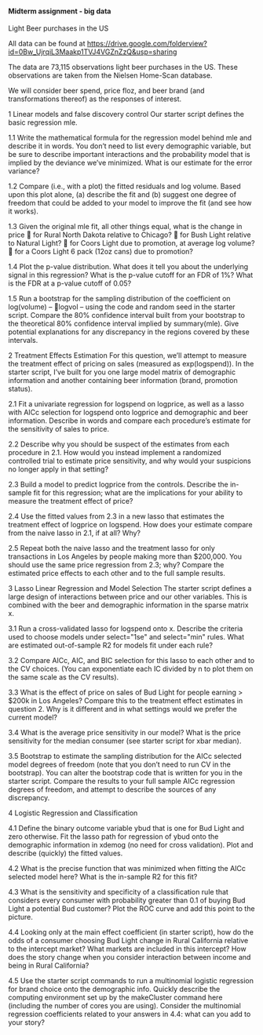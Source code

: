 #### Midterm assignment - big data ####

Light Beer purchases in the US

All data can be found at https://drive.google.com/folderview?id=0Bw_UjrqiL3Maakp1TVJ4VGZnZzQ&usp=sharing


The data are 73,115 observations light beer purchases in the US. These observations are taken
from the Nielsen Home-Scan database.

We will consider beer spend, price floz, and beer brand (and transformations thereof)
as the responses of interest.

1 Linear models and false discovery control
Our starter script defines the basic regression mle.

1.1
Write the mathematical formula for the regression model behind mle and describe it in words.
You don’t need to list every demographic variable, but be sure to describe important interactions
and the probability model that is implied by the deviance we’ve minimized. What is our estimate
for the error variance?

1.2
Compare (i.e., with a plot) the fitted residuals and log volume. Based upon this plot alone, (a)
describe the fit and (b) suggest one degree of freedom that could be added to your model to
improve the fit (and see how it works).

1.3
Given the original mle fit, all other things equal, what is the change in price
 for Rural North Dakota relative to Chicago?
 for Bush Light relative to Natural Light?
 for Coors Light due to promotion, at average log volume?
 for a Coors Light 6 pack (12oz cans) due to promotion?

1.4
Plot the p-value distribution. What does it tell you about the underlying signal in this regression?
What is the p-value cutoff for an FDR of 1%? What is the FDR at a p-value cutoff of 0.05?

1.5
Run a bootstrap for the sampling distribution of the coefficient on log(volume) – logvol – using
the code and random seed in the starter script. Compare the 80% confidence interval built from
your bootstrap to the theoretical 80% confidence interval implied by summary(mle). Give
potential explanations for any discrepancy in the regions covered by these intervals.

2 Treatment Effects Estimation
For this question, we’ll attempt to measure the treatment effect of pricing on sales (measured
as exp(logspend)). In the starter script, I’ve built for you one large model matrix of demographic
information and another containing beer information (brand, promotion status).

2.1
Fit a univariate regression for logspend on logprice, as well as a lasso with AICc selection
for logspend onto logprice and demographic and beer information. Describe in words
and compare each procedure’s estimate for the sensitivity of sales to price.

2.2
Describe why you should be suspect of the estimates from each procedure in 2.1. How would
you instead implement a randomized controlled trial to estimate price sensitivity, and why
would your suspicions no longer apply in that setting?

2.3
Build a model to predict logprice from the controls. Describe the in-sample fit for this
regression; what are the implications for your ability to measure the treatment effect of price?

2.4
Use the fitted values from 2.3 in a new lasso that estimates the treatment effect of logprice
on logspend. How does your estimate compare from the naive lasso in 2.1, if at all? Why?

2.5
Repeat both the naive lasso and the treatment lasso for only transactions in Los Angeles by
people making more than $200,000. You should use the same price regression from 2.3; why?
Compare the estimated price effects to each other and to the full sample results.

3 Lasso Linear Regression and Model Selection
The starter script defines a large design of interactions between price and our other variables.
This is combined with the beer and demographic information in the sparse matrix x.

3.1
Run a cross-validated lasso for logspend onto x. Describe the criteria used to choose models
under select="1se" and select="min" rules. What are estimated out-of-sample R2 for
models fit under each rule?

3.2
Compare AICc, AIC, and BIC selection for this lasso to each other and to the CV choices. (You
can exponentiate each IC divided by n to plot them on the same scale as the CV results).

3.3
What is the effect of price on sales of Bud Light for people earning > $200k in Los Angeles?
Compare this to the treatment effect estimates in question 2. Why is it different and in what
settings would we prefer the current model?

3.4
What is the average price sensitivity in our model? What is the price sensitivity for the median
consumer (see starter script for xbar median).

3.5
Bootstrap to estimate the sampling distribution for the AICc selected model degrees of freedom
(note that you don’t need to run CV in the bootstrap). You can alter the bootstrap code that is
written for you in the starter script. Compare the results to your full sample AICc regression
degrees of freedom, and attempt to describe the sources of any discrepancy.

4 Logistic Regression and Classification

4.1
Define the binary outcome variable ybud that is one for Bud Light and zero otherwise. Fit the
lasso path for regression of ybud onto the demographic information in xdemog (no need for
cross validation). Plot and describe (quickly) the fitted values.

4.2
What is the precise function that was minimized when fitting the AICc selected model here?
What is the in-sample R2 for this fit?

4.3
What is the sensitivity and specificity of a classification rule that considers every consumer with
probability greater than 0.1 of buying Bud Light a potential Bud customer? Plot the ROC curve
and add this point to the picture.

4.4
Looking only at the main effect coefficient (in starter script), how do the odds of a consumer
choosing Bud Light change in Rural California relative to the intercept market? What markets
are included in this intercept? How does the story change when you consider interaction
between income and being in Rural California?

4.5
Use the starter script commands to run a multinomial logistic regression for brand choice onto
the demographic info. Quickly describe the computing environment set up by the makeCluster
command here (including the number of cores you are using). Consider the multinomial regression
coefficients related to your answers in 4.4: what can you add to your story?
